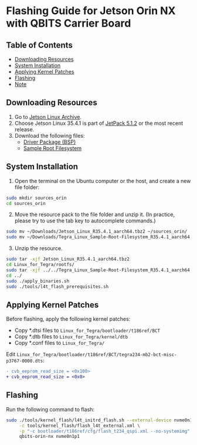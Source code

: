 # Flashing Guide for Jetson Orin NX with QBITS Carrier Board

## Table of Contents
- [Downloading Resources](#downloading-resources)
- [System Installation](#system-installation)
- [Applying Kernel Patches](#applying-kernel-patches)
- [Flashing](#flashing)
- [Note](#note)

## Downloading Resources
1. Go to [Jetson Linux Archive](https://developer.nvidia.com/embedded/jetson-linux-archive).
2. Choose Jetson Linux 35.4.1 is part of [JetPack 5.1.2](https://developer.nvidia.com/embedded/jetpack-sdk-512) or the most recent release.
3. Download the following files:
   - [Driver Package (BSP)](https://developer.nvidia.com/downloads/embedded/l4t/r35_release_v4.1/release/jetson_linux_r35.4.1_aarch64.tbz2)
   - [Sample Root Filesystem](https://developer.nvidia.com/downloads/embedded/l4t/r35_release_v4.1/release/tegra_linux_sample-root-filesystem_r35.4.1_aarch64.tbz2)

## System Installation
1. Open the terminal on the Ubuntu computer or the host, and create a new file folder:
```bash
sudo mkdir sources_orin
cd sources_orin
```
2. Move the resource pack to the file folder and unzip it. (In practice, please try to use the tab key to autocomplete commands.)
```bash
sudo mv ~/Downloads/Jetson_Linux_R35.4.1_aarch64.tbz2 ~/sources_orin/            
sudo mv ~/Downloads/Tegra_Linux_Sample-Root-Filesystem_R35.4.1_aarch64.tbz2 ~/sources_orin/
```
3. Unzip the resource.
```bash
sudo tar -xjf Jetson_Linux_R35.4.1_aarch64.tbz2
cd Linux_for_Tegra/rootfs/
sudo tar -xjf ../../Tegra_Linux_Sample-Root-Filesystem_R35.4.1_aarch64.tbz2
cd ../
sudo ./apply_binaries.sh
sudo ./tools/l4t_flash_prerequisites.sh
```
## Applying Kernel Patches

Before flashing, apply the following kernel patches:

- Copy *.dtsi files to `Linux_for_Tegra/bootloader/t186ref/BCT`
- Copy *.dtb files to  `Linux_for_Tegra/kernel/dtb`
- Copy *.conf files to `Linux_for_Tegra/`

Edit `Linux_for_Tegra/bootloader/t186ref/BCT/tegra234-mb2-bct-misc-p3767-0000.dts`:

```diff
- cvb_eeprom_read_size = <0x100>
+ cvb_eeprom_read_size = <0x0>
```

## Flashing

Run the following command to flash:

```bash
sudo ./tools/kernel_flash/l4t_initrd_flash.sh --external-device nvme0n1p1 \
	 -c tools/kernel_flash/flash_l4t_external.xml \
	 -p "-c bootloader/t186ref/cfg/flash_t234_qspi.xml --no-systemimg" --network usb0 \
	 qbits-orin-nx nvme0n1p1
```
